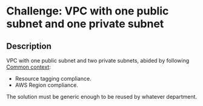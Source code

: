 # Challenge: VPC with one public subnet and one private subnet

## Description

VPC with one public subnet and two private subnets, abided by following [Common context](../../../README.md#common-context):
  * Resource tagging compliance.
  * AWS Region compliance.

The solution must be generic enough to be reused by whatever department.

